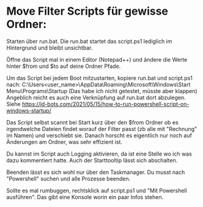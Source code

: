 # Move Filter Scripts für gewisse Ordner:

Starten über run.bat.
Die run.bat startet das script.ps1 lediglich im Hintergrund und bleibt unsichtbar.

Öffne das Script mal in einem Editor (Notepad++) und ändere die Werte hinter $from und $to auf deine Ordner Pfade.

Um das Script bei jedem Boot mitzustarten, kopiere run.bat und script.ps1 nach:
C:\Users\<user_name>\AppData\Roaming\Microsoft\Windows\Start Menu\Programs\Startup
(Das habe ich nicht getestet, müsste aber klappen)
Angeblich reicht es auch eine Verknüpfung auf run.bat dort abzulegen.
Siehe https://jd-bots.com/2021/05/15/how-to-run-powershell-script-on-windows-startup/

Das Script selbst scannt bei Start kurz über den $from Ordner ob es irgendwelche Dateien findet worauf der Filter passt (zb alle mit "Rechnung" im Namen) und verschiebt sie. 
Danach horscht es eigentlich nur noch auf Änderungen am Ordner, was sehr effizient ist.

Du kannst im Script auch Logging aktivieren, da ist eine Stelle wo ich was dazu kommentiert hatte.
Auch der Starttooltip lässt sich abschalten.

Beenden lässt es sich wohl nur über den Taskmanager. Du musst nach "Powershell" suchen und alle Prozesse beenden.

Sollte es mal rumbuggen, rechtsklick auf script.ps1 und "Mit Powershell ausführen". Das gibt eine Konsole worin ein paar Infos stehen.


